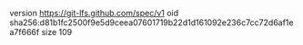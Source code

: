 version https://git-lfs.github.com/spec/v1
oid sha256:d81b1fc2500f9e5d9ceea07601719b22d1d161092e236c7cc72d6af1ea7f666f
size 109
